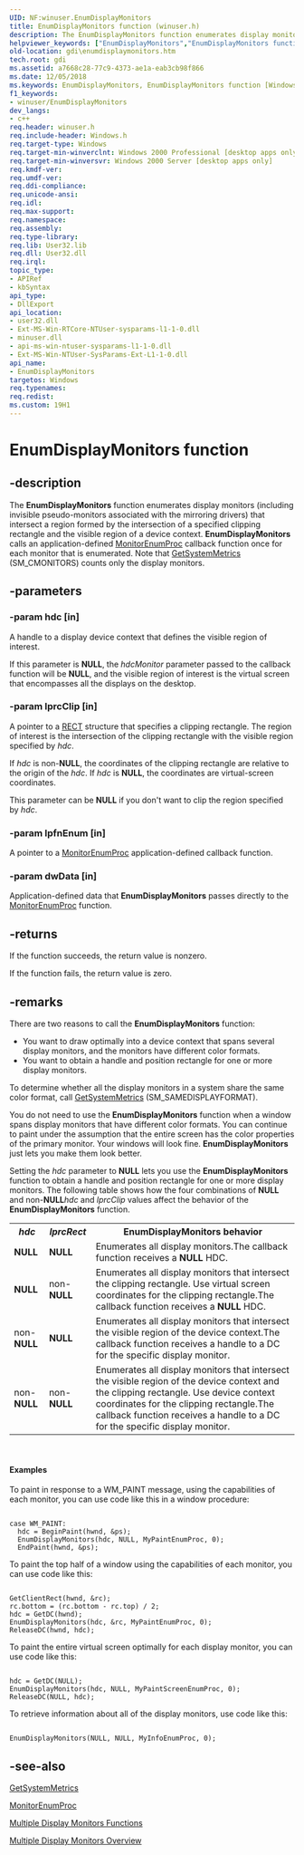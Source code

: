 ```yaml
---
UID: NF:winuser.EnumDisplayMonitors
title: EnumDisplayMonitors function (winuser.h)
description: The EnumDisplayMonitors function enumerates display monitors (including invisible pseudo-monitors associated with the mirroring drivers) that intersect a region formed by the intersection of a specified clipping rectangle and the visible region of a device context. EnumDisplayMonitors calls an application-defined MonitorEnumProc callback function once for each monitor that is enumerated. Note that GetSystemMetrics (SM_CMONITORS) counts only the display monitors.helpviewer_keywords: ["EnumDisplayMonitors","EnumDisplayMonitors function [Windows GDI]","_win32_EnumDisplayMonitors","gdi.enumdisplaymonitors","winuser/EnumDisplayMonitors"]
old-location: gdi\enumdisplaymonitors.htm
tech.root: gdi
ms.assetid: a7668c28-77c9-4373-ae1a-eab3cb98f866
ms.date: 12/05/2018
ms.keywords: EnumDisplayMonitors, EnumDisplayMonitors function [Windows GDI], _win32_EnumDisplayMonitors, gdi.enumdisplaymonitors, winuser/EnumDisplayMonitors
f1_keywords:
- winuser/EnumDisplayMonitors
dev_langs:
- c++
req.header: winuser.h
req.include-header: Windows.h
req.target-type: Windows
req.target-min-winverclnt: Windows 2000 Professional [desktop apps only]
req.target-min-winversvr: Windows 2000 Server [desktop apps only]
req.kmdf-ver: 
req.umdf-ver: 
req.ddi-compliance: 
req.unicode-ansi: 
req.idl: 
req.max-support: 
req.namespace: 
req.assembly: 
req.type-library: 
req.lib: User32.lib
req.dll: User32.dll
req.irql: 
topic_type:
- APIRef
- kbSyntax
api_type:
- DllExport
api_location:
- user32.dll
- Ext-MS-Win-RTCore-NTUser-sysparams-l1-1-0.dll
- minuser.dll
- api-ms-win-ntuser-sysparams-l1-1-0.dll
- Ext-MS-Win-NTUser-SysParams-Ext-L1-1-0.dll
api_name:
- EnumDisplayMonitors
targetos: Windows
req.typenames: 
req.redist: 
ms.custom: 19H1
---
```


# EnumDisplayMonitors function


## -description


The <b>EnumDisplayMonitors</b> function enumerates display monitors (including invisible pseudo-monitors associated with the mirroring drivers) that intersect a region formed by the intersection of a specified clipping rectangle and the visible region of a device context. <b>EnumDisplayMonitors</b> calls an application-defined <a href="https://docs.microsoft.com/windows/desktop/api/winuser/nc-winuser-monitorenumproc">MonitorEnumProc</a> callback function once for each monitor that is enumerated. Note that <a href="https://docs.microsoft.com/windows/desktop/api/winuser/nf-winuser-getsystemmetrics">GetSystemMetrics</a> (SM_CMONITORS) counts only the display monitors.


## -parameters




### -param hdc [in]

A handle to a display device context that defines the visible region of interest.

If this parameter is <b>NULL</b>, the <i>hdcMonitor</i> parameter passed to the callback function will be <b>NULL</b>, and the visible region of interest is the virtual screen that encompasses all the displays on the desktop.


### -param lprcClip [in]

A pointer to a <a href="/windows/desktop/api/windef/ns-windef-rect">RECT</a> structure that specifies a clipping rectangle. The region of interest is the intersection of the clipping rectangle with the visible region specified by <i>hdc</i>.

If <i>hdc</i> is non-<b>NULL</b>, the coordinates of the clipping rectangle are relative to the origin of the <i>hdc</i>. If <i>hdc</i> is <b>NULL</b>, the coordinates are virtual-screen coordinates.

This parameter can be <b>NULL</b> if you don't want to clip the region specified by <i>hdc</i>.


### -param lpfnEnum [in]

A pointer to a <a href="https://docs.microsoft.com/windows/desktop/api/winuser/nc-winuser-monitorenumproc">MonitorEnumProc</a> application-defined callback function.


### -param dwData [in]

Application-defined data that <b>EnumDisplayMonitors</b> passes directly to the <a href="https://docs.microsoft.com/windows/desktop/api/winuser/nc-winuser-monitorenumproc">MonitorEnumProc</a> function.


## -returns



If the function succeeds, the return value is nonzero.

If the function fails, the return value is zero.




## -remarks



There are two reasons to call the <b>EnumDisplayMonitors</b> function:

<ul>
<li>You want to draw optimally into a device context that spans several display monitors, and the monitors have different color formats.</li>
<li>You want to obtain a handle and position rectangle for one or more display monitors.</li>
</ul>
To determine whether all the display monitors in a system share the same color format, call <a href="https://docs.microsoft.com/windows/desktop/api/winuser/nf-winuser-getsystemmetrics">GetSystemMetrics</a> (SM_SAMEDISPLAYFORMAT).

You do not need to use the <b>EnumDisplayMonitors</b> function when a window spans display monitors that have different color formats. You can continue to paint under the assumption that the entire screen has the color properties of the primary monitor. Your windows will look fine. <b>EnumDisplayMonitors</b> just lets you make them look better.

Setting the <i>hdc</i> parameter to <b>NULL</b> lets you use the <b>EnumDisplayMonitors</b> function to obtain a handle and position rectangle for one or more display monitors. The following table shows how the four combinations of <b>NULL</b> and non-<b>NULL</b><i>hdc</i> and <i>lprcClip</i> values affect the behavior of the <b>EnumDisplayMonitors</b> function.

<table>
<tr>
<th><i>hdc</i></th>
<th><i>lprcRect</i></th>
<th>EnumDisplayMonitors behavior</th>
</tr>
<tr>
<td><b>NULL</b></td>
<td><b>NULL</b></td>
<td>Enumerates all display monitors.The callback function receives a <b>NULL</b> HDC.

</td>
</tr>
<tr>
<td><b>NULL</b></td>
<td>non-<b>NULL</b></td>
<td>Enumerates all display monitors that intersect the clipping rectangle. Use virtual screen coordinates for the clipping rectangle.The callback function receives a <b>NULL</b> HDC.

</td>
</tr>
<tr>
<td>non-<b>NULL</b></td>
<td><b>NULL</b></td>
<td>Enumerates all display monitors that intersect the visible region of the device context.The callback function receives a handle to a DC for the specific display monitor.

</td>
</tr>
<tr>
<td>non-<b>NULL</b></td>
<td>non-<b>NULL</b></td>
<td>Enumerates all display monitors that intersect the visible region of the device context and the clipping rectangle. Use device context coordinates for the clipping rectangle.The callback function receives a handle to a DC for the specific display monitor.

</td>
</tr>
</table>
 


#### Examples

To paint in response to a WM_PAINT message, using the capabilities of each monitor, you can use code like this in a window procedure:


```

case WM_PAINT:
  hdc = BeginPaint(hwnd, &ps);
  EnumDisplayMonitors(hdc, NULL, MyPaintEnumProc, 0);
  EndPaint(hwnd, &ps);

```


To paint the top half of a window using the capabilities of each monitor, you can use code like this:


```

GetClientRect(hwnd, &rc);
rc.bottom = (rc.bottom - rc.top) / 2;
hdc = GetDC(hwnd);
EnumDisplayMonitors(hdc, &rc, MyPaintEnumProc, 0);
ReleaseDC(hwnd, hdc);

```


To paint the entire virtual screen optimally for each display monitor, you can use code like this:


```

hdc = GetDC(NULL);
EnumDisplayMonitors(hdc, NULL, MyPaintScreenEnumProc, 0);
ReleaseDC(NULL, hdc);

```


To retrieve information about all of the display monitors, use code like this:


```

EnumDisplayMonitors(NULL, NULL, MyInfoEnumProc, 0);  

```


<div class="code"></div>



## -see-also




<a href="https://docs.microsoft.com/windows/desktop/api/winuser/nf-winuser-getsystemmetrics">GetSystemMetrics</a>



<a href="https://docs.microsoft.com/windows/desktop/api/winuser/nc-winuser-monitorenumproc">MonitorEnumProc</a>



<a href="https://docs.microsoft.com/windows/desktop/gdi/multiple-display-monitors-functions">Multiple Display Monitors Functions</a>



<a href="https://docs.microsoft.com/windows/desktop/gdi/multiple-display-monitors">Multiple Display Monitors Overview</a>
 

 

